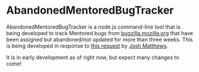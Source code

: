 # AbandonedMentoredBugTracker
AbandonedMentoredBugTracker is a node.js command-line tool that is being developed to track Mentored bugs from [bugzilla.mozilla.org](bugzilla.mozilla.org) that have been assigned but abandoned/not updated for more than three weeks.  This is being developed in response to [this request](https://bugzilla.mozilla.org/show_bug.cgi?id=1128878 "Bugzilla Request") by [Josh Matthews](http://www.joshmatthews.net/blog/ "his personal blog").

It is in early development as of right now, but expect many changes to come!
